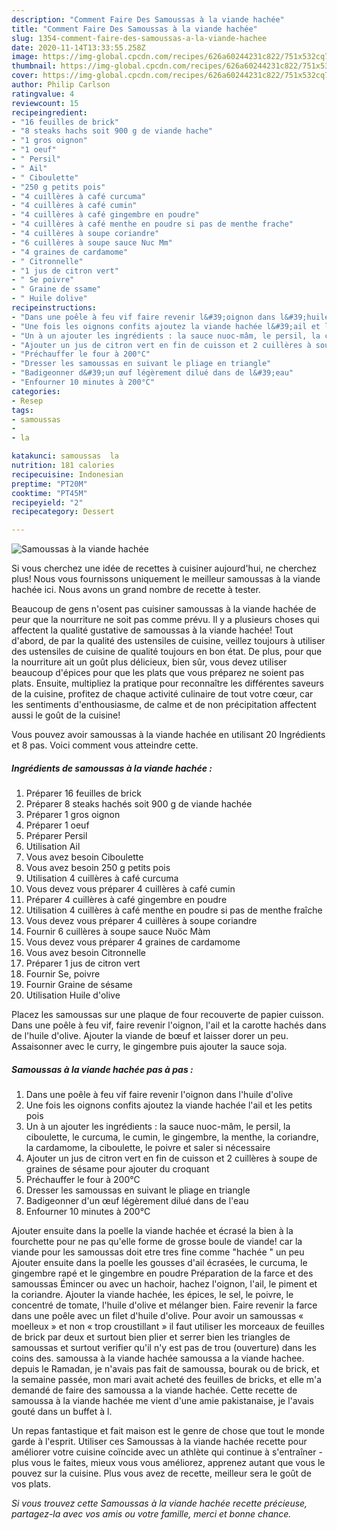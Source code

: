 ```yaml
---
description: "Comment Faire Des Samoussas à la viande hachée"
title: "Comment Faire Des Samoussas à la viande hachée"
slug: 1354-comment-faire-des-samoussas-a-la-viande-hachee
date: 2020-11-14T13:33:55.258Z
image: https://img-global.cpcdn.com/recipes/626a60244231c822/751x532cq70/samoussas-a-la-viande-hachee-photo-principale-de-la-recette.jpg
thumbnail: https://img-global.cpcdn.com/recipes/626a60244231c822/751x532cq70/samoussas-a-la-viande-hachee-photo-principale-de-la-recette.jpg
cover: https://img-global.cpcdn.com/recipes/626a60244231c822/751x532cq70/samoussas-a-la-viande-hachee-photo-principale-de-la-recette.jpg
author: Philip Carlson
ratingvalue: 4
reviewcount: 15
recipeingredient:
- "16 feuilles de brick"
- "8 steaks hachs soit 900 g de viande hache"
- "1 gros oignon"
- "1 oeuf"
- " Persil"
- " Ail"
- " Ciboulette"
- "250 g petits pois"
- "4 cuillères à café curcuma"
- "4 cuillères à café cumin"
- "4 cuillères à café gingembre en poudre"
- "4 cuillères à café menthe en poudre si pas de menthe frache"
- "4 cuillères à soupe coriandre"
- "6 cuillères à soupe sauce Nuc Mm"
- "4 graines de cardamome"
- " Citronnelle"
- "1 jus de citron vert"
- " Se poivre"
- " Graine de ssame"
- " Huile dolive"
recipeinstructions:
- "Dans une poêle à feu vif faire revenir l&#39;oignon dans l&#39;huile d&#39;olive"
- "Une fois les oignons confits ajoutez la viande hachée l&#39;ail et les petits pois"
- "Un à un ajouter les ingrédients : la sauce nuoc-mâm, le persil, la ciboulette, le curcuma, le cumin, le gingembre, la menthe, la coriandre, la cardamome, la ciboulette, le poivre et saler si nécessaire"
- "Ajouter un jus de citron vert en fin de cuisson et 2 cuillères à soupe de graines de sésame pour ajouter du croquant"
- "Préchauffer le four à 200°C"
- "Dresser les samoussas en suivant le pliage en triangle"
- "Badigeonner d&#39;un œuf légèrement dilué dans de l&#39;eau"
- "Enfourner 10 minutes à 200°C"
categories:
- Resep
tags:
- samoussas
- 
- la

katakunci: samoussas  la 
nutrition: 181 calories
recipecuisine: Indonesian
preptime: "PT20M"
cooktime: "PT45M"
recipeyield: "2"
recipecategory: Dessert

---
```



![Samoussas à la viande hachée](https://img-global.cpcdn.com/recipes/626a60244231c822/751x532cq70/samoussas-a-la-viande-hachee-photo-principale-de-la-recette.jpg)

Si vous cherchez une idée de recettes à cuisiner aujourd'hui, ne cherchez plus! Nous vous fournissons uniquement le meilleur samoussas à la viande hachée ici. Nous avons un grand nombre de recette à tester.

Beaucoup de gens n'osent pas cuisiner samoussas à la viande hachée de peur que la nourriture ne soit pas comme prévu. Il y a plusieurs choses qui affectent la qualité gustative de samoussas à la viande hachée! Tout d'abord, de par la qualité des ustensiles de cuisine, veillez toujours à utiliser des ustensiles de cuisine de qualité toujours en bon état. De plus, pour que la nourriture ait un goût plus délicieux, bien sûr, vous devez utiliser beaucoup d'épices pour que les plats que vous préparez ne soient pas plats. Ensuite, multipliez la pratique pour reconnaître les différentes saveurs de la cuisine, profitez de chaque activité culinaire de tout votre cœur, car les sentiments d'enthousiasme, de calme et de non précipitation affectent aussi le goût de la cuisine!

<!--inarticleads1-->

Vous pouvez avoir samoussas à la viande hachée en utilisant 20 Ingrédients et 8 pas. Voici comment vous atteindre cette.

##### Ingrédients de samoussas à la viande hachée :

1. Préparer 16 feuilles de brick
1. Préparer 8 steaks hachés soit 900 g de viande hachée
1. Préparer 1 gros oignon
1. Préparer 1 oeuf
1. Préparer  Persil
1. Utilisation  Ail
1. Vous avez besoin  Ciboulette
1. Vous avez besoin 250 g petits pois
1. Utilisation 4 cuillères à café curcuma
1. Vous devez vous préparer 4 cuillères à café cumin
1. Préparer 4 cuillères à café gingembre en poudre
1. Utilisation 4 cuillères à café menthe en poudre si pas de menthe fraîche
1. Vous devez vous préparer 4 cuillères à soupe coriandre
1. Fournir 6 cuillères à soupe sauce Nuöc Màm
1. Vous devez vous préparer 4 graines de cardamome
1. Vous avez besoin  Citronnelle
1. Préparer 1 jus de citron vert
1. Fournir  Se, poivre
1. Fournir  Graine de sésame
1. Utilisation  Huile d&#39;olive


Placez les samoussas sur une plaque de four recouverte de papier cuisson. Dans une poêle à feu vif, faire revenir l&#39;oignon, l&#39;ail et la carotte hachés dans de l&#39;huile d&#39;olive. Ajouter la viande de bœuf et laisser dorer un peu. Assaisonner avec le curry, le gingembre puis ajouter la sauce soja. 

<!--inarticleads2-->

##### Samoussas à la viande hachée pas à pas :

1. Dans une poêle à feu vif faire revenir l&#39;oignon dans l&#39;huile d&#39;olive
1. Une fois les oignons confits ajoutez la viande hachée l&#39;ail et les petits pois
1. Un à un ajouter les ingrédients : la sauce nuoc-mâm, le persil, la ciboulette, le curcuma, le cumin, le gingembre, la menthe, la coriandre, la cardamome, la ciboulette, le poivre et saler si nécessaire
1. Ajouter un jus de citron vert en fin de cuisson et 2 cuillères à soupe de graines de sésame pour ajouter du croquant
1. Préchauffer le four à 200°C
1. Dresser les samoussas en suivant le pliage en triangle
1. Badigeonner d&#39;un œuf légèrement dilué dans de l&#39;eau
1. Enfourner 10 minutes à 200°C


Ajouter ensuite dans la poelle la viande hachée et écrasé la bien à la fourchette pour ne pas qu&#39;elle forme de grosse boule de viande! car la viande pour les samoussas doit etre tres fine comme &#34;hachée &#34; un peu Ajouter ensuite dans la poelle les gousses d&#39;ail écrasées, le curcuma, le gingembre rapé et le gingembre en poudre Préparation de la farce et des samoussas Émincer ou avec un hachoir, hachez l&#39;oignon, l&#39;ail, le piment et la coriandre. Ajouter la viande hachée, les épices, le sel, le poivre, le concentré de tomate, l&#39;huile d&#39;olive et mélanger bien. Faire revenir la farce dans une poêle avec un filet d&#39;huile d&#39;olive. Pour avoir un samoussas « moelleux » et non « trop croustillant » il faut utiliser les morceaux de feuilles de brick par deux et surtout bien plier et serrer bien les triangles de samoussas et surtout verifier qu&#39;il n&#39;y est pas de trou (ouverture) dans les coins des. samoussa à la viande hachée samoussa a la viande hachee. depuis le Ramadan, je n&#39;avais pas fait de samoussa, bourak ou de brick, et la semaine passée, mon mari avait acheté des feuilles de bricks, et elle m&#39;a demandé de faire des samoussa a la viande hachée. Cette recette de samoussa à la viande hachée me vient d&#39;une amie pakistanaise, je l&#39;avais gouté dans un buffet à l. 

<!--inarticleads1-->

<p>
Un repas fantastique et fait maison est le genre de chose que tout le monde garde à l'esprit. Utiliser ces Samoussas à la viande hachée recette pour améliorer votre cuisine coïncide avec un athlète qui continue à s'entraîner - plus vous le faites, mieux vous vous améliorez, apprenez autant que vous le pouvez sur la cuisine. Plus vous avez de recette, meilleur sera le goût de vos plats.
</p>

<p>
<i>Si vous trouvez cette Samoussas à la viande hachée recette précieuse, partagez-la avec vos amis ou votre famille, merci et bonne chance.</i>
</p>
